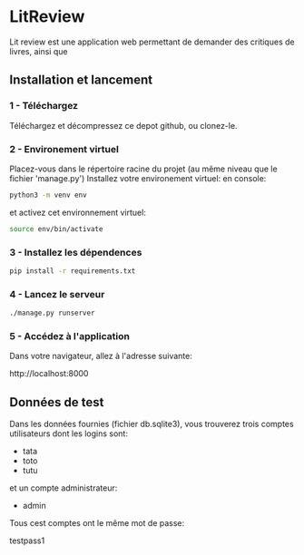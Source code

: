 # LitReview

Lit review est une application web permettant de demander des critiques de livres, ainsi que

## Installation et lancement

### 1 - Téléchargez
Téléchargez et décompressez ce depot github, ou clonez-le.

### 2 - Environement virtuel
Placez-vous dans le répertoire racine du projet (au même niveau que le fichier 'manage.py')
Installez votre environement virtuel:
en console:

```sh
python3 -m venv env
```

et activez cet environnement virtuel:

```sh
source env/bin/activate
```

### 3 - Installez les dépendences

```sh
pip install -r requirements.txt
```


### 4 - Lancez le serveur

```sh
./manage.py runserver
```

### 5 - Accédez à l'application
Dans votre navigateur, allez à l'adresse suivante:

http://localhost:8000

## Données de test

Dans les données fournies (fichier db.sqlite3), vous trouverez trois comptes utilisateurs dont les logins sont:
- tata
- toto
- tutu

et un compte administrateur:
- admin

Tous cest comptes ont le même mot de passe:

testpass1

